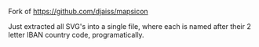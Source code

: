 Fork of https://github.com/djaiss/mapsicon

Just extracted all SVG's into a single file, where each is named after their 2 letter IBAN country code, programatically.
